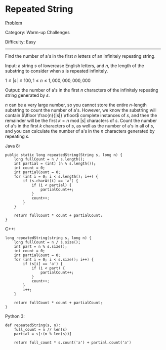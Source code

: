 # Repeated String

[Problem](https://www.hackerrank.com/challenges/repeated-string/problem)

Category: Warm-up Challenges

Difficulty: Easy

---

Find the number of a's in the first $n$ letters of an infinitely repeating
string.

Input: a string $s$ of lowercase English letters, and $n$, the length of the
substring to consider when $s$ is repeated infinitely.

$1 \leq |s| \leq 100, 1 \leq n \leq 1,000,000,000,000$

Output: the number of a's in the first $n$ characters of the infinitely
repeating string generated by $s$.

$n$ can be a very large number, so you cannot store the entire $n$-length
substring to count the number of a's. However, we know the substring will
contain $\lfloor \frac{n}{|s|} \rfloor$ complete instances of $s$, and then
the remainder will be the first $k = n$ mod $|s|$ characters of $s$. Count the
number of a's in the first $k$ characters of $s$, as well as the number of a's
in all of $s$, and you can calculate the number of a's in the $n$ characters
generated by repeating $s$.

Java 8:
```
public static long repeatedString(String s, long n) {
    long fullCount = n / s.length();
    int partial = (int) (n % s.length());
    int count = 0;
    int partialCount = 0;
    for (int i = 0; i < s.length(); i++) {
        if (s.charAt(i) == 'a') {
            if (i < partial) {
                partialCount++;
            }
            count++;
        }
    }
    
    return fullCount * count + partialCount;
}
```

C++:
```
long repeatedString(string s, long n) {
    long fullCount = n / s.size();
    int part = n % s.size();
    int count = 0;
    int partialCount = 0;
    for (int i = 0; i < s.size(); i++) {
        if (s[i] == 'a') {
            if (i < part) {
                partialCount++;
            }
            count++;
        }
        i++;
    }
    
    return fullCount * count + partialCount;
}
```

Python 3:
```
def repeatedString(s, n):
    full_count = n // len(s)
    partial = s[:(n % len(s))]
    
    return full_count * s.count('a') + partial.count('a')
```
